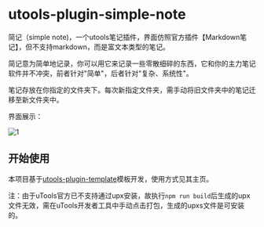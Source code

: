 # utools-plugin-simple-note

简记（simple note)，一个utools笔记插件，界面仿照官方插件【Markdown笔记】，但不支持markdown，而是富文本类型的笔记。

简记意为简单地记录，你可以用它来记录一些零散细碎的东西，它和你的主力笔记软件并不冲突，前者针对"简单"，后者针对"复杂、系统性"。

笔记存放在你指定的文件夹下。每次新指定文件夹，需手动将旧文件夹中的笔记迁移至新文件夹中。

界面展示：

![1](https://raw.githubusercontent.com/nickear/simple-note/main/image.png)



## 开始使用

本项目基于[utools-plugin-template](https://github.com/QC2168/utools-plugin-template)模板开发，使用方式见其主页。

注：由于uTools官方已不支持通过upx安装，故执行`npm run build`后生成的upx文件无效，需在uTools开发者工具中手动点击打包，生成的upxs文件是可安装的。
